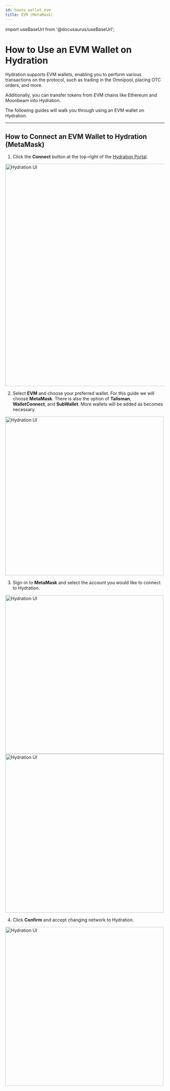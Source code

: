 ```yaml
---
id: howto_wallet_evm
title: EVM (MetaMask)
---
```


import useBaseUrl from '@docusaurus/useBaseUrl';


# How to Use an EVM Wallet on Hydration

Hydration supports EVM wallets, enabling you to perform various transactions on the protocol, such as trading in the Omnipool, placing OTC orders, and more.

Additionally, you can transfer tokens from EVM chains like Ethereum and Moonbeam into Hydration.

The following guides will walk you through using an EVM wallet on Hydration.

---

## How to Connect an EVM Wallet to Hydration (MetaMask)

1. Click the **Connect** button at the top-right of the [Hydration Portal](https://app.hydration.net/).
    
 <div style={{textAlign: 'center'}}>
  <img alt="Hydration UI" src={useBaseUrl('/howto_wallet_evm/evm_connectwallet.jpg')}
  width="700px" />
</div>
    

2. Select **EVM** and choose your preferred wallet. For this guide we will choose **MetaMask**. There is also the option of **Talisman**, **WalletConnect**, and **SubWallet**. More wallets will be added as becomes necessary.
    
 <div style={{textAlign: 'center'}}>
  <img alt="Hydration UI" src={useBaseUrl('/howto_wallet_evm/evm_wallets.jpg')}
  width="500px" />
</div>
    

3. Sign-in to **MetaMask** and select the account you would like to connect to Hydration. 
    
 <div style={{textAlign: 'center'}}>
  <img alt="Hydration UI" src={useBaseUrl('/howto_wallet_evm/metamask_accounts.jpg')}
  width="500px" />
</div>

 <div style={{textAlign: 'center'}}>
  <img alt="Hydration UI" src={useBaseUrl('/howto_wallet_evm/metamask_confirm.jpg')}
  width="500px" />
</div>
    

4. Click **Confirm** and accept changing network to Hydration.

 <div style={{textAlign: 'center'}}>
  <img alt="Hydration UI" src={useBaseUrl('/howto_wallet_evm/evm_accountadded.jpg')}
  width="500px" />
</div>